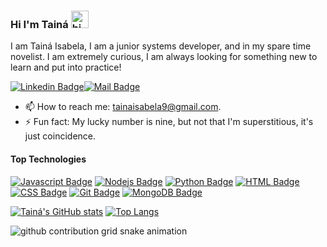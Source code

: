 ### Hi I'm Tainá <img src="https://user-images.githubusercontent.com/1303154/88677602-1635ba80-d120-11ea-84d8-d263ba5fc3c0.gif" width="28px" alt="hi">
I am Tainá Isabela, I am a junior systems developer, and in my spare time novelist. I am extremely curious, I am always looking for something new to learn and put into practice!

[![Linkedin Badge](https://img.shields.io/badge/-Tainá_Isabela-0e76a8?style=flat&labelColor=0e76a8&logo=linkedin&logoColor=white)](https://www.linkedin.com/in/tainá-isabela-368286130/)[![Mail Badge](https://img.shields.io/badge/-Tainá_Isabela-c0392b?style=flat&labelColor=c0392b&logo=gmail&logoColor=white)](mailto:tainaisabela9@gmail.com)

- 📫 How to reach me: tainaisabela9@gmail.com.
- ⚡ Fun fact: My lucky number is nine, but not that I'm superstitious, it's just coincidence.

#### Top Technologies
[![Javascript Badge](https://img.shields.io/badge/-Javascript-F0DB4F?style=for-the-badge&labelColor=black&logo=javascript&logoColor=F0DB4F)](#)
[![Nodejs Badge](https://img.shields.io/badge/-Nodejs-3C873A?style=for-the-badge&labelColor=black&logo=node.js&logoColor=3C873A)](#)
[![Python Badge](https://img.shields.io/badge/python%20-%2314354C.svg?&style=for-the-badge&labelColor=black&logo=python&logoColor=white"/)](#)
[![HTML Badge](https://img.shields.io/badge/html5%20-%23E34F26.svg?&style=for-the-badge&labelColor=black&logo=html5&logoColor=white/)](#)
[![CSS Badge](https://img.shields.io/badge/css3%20-%231572B6.svg?&style=for-the-badge&labelColor=black&logo=css3&logoColor=white/)](#)
[![Git Badge](https://img.shields.io/badge/git%20-%23F05033.svg?&style=for-the-badge&labelColor=black&logo=git&logoColor=white/)](#)
[![MongoDB Badge](https://img.shields.io/badge/MongoDB-%234ea94b.svg?&style=for-the-badge&labelColor=black&logo=mongodb&logoColor=white/)](#)


[![Tainá's GitHub stats](https://github-readme-stats.vercel.app/api?username=TainaIsabela&theme=midnight-purple&show_icons=true)](https://github.com/TainaIsabela/github-readme-stats)
[![Top Langs](https://github-readme-stats.vercel.app/api/top-langs/?username=TainaIsabela&theme=midnight-purple&show_icons=true)](https://github.com/TainaIsabela/github-readme-stats)

![github contribution grid snake animation](https://github.com/TainaIsabela/output/github-contribution-grid-snake.svg)






<!--
**TainaIsabela/TainaIsabela** is a ✨ _special_ ✨ repository because its `README.md` (this file) appears on your GitHub profile.

Here are some ideas to get you started:

- 🔭 I’m currently working on ...
- 🌱 I’m currently learning ...
- 👯 I’m looking to collaborate on ...
- 🤔 I’m looking for help with ...
- 💬 Ask me about ...
- 📫 How to reach me: ...
- 😄 Pronouns: ...
- ⚡ Fun fact: ...
-->
